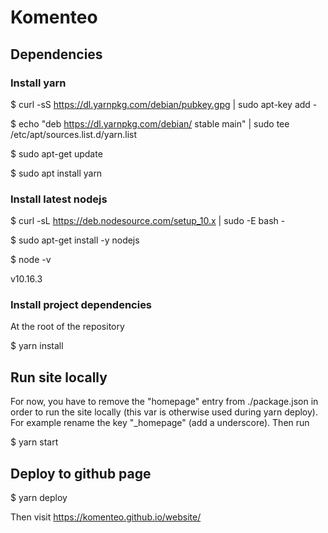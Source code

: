 # Komenteo

## Dependencies

### Install yarn
$ curl -sS https://dl.yarnpkg.com/debian/pubkey.gpg | sudo apt-key add -
 
$ echo "deb https://dl.yarnpkg.com/debian/ stable main" | sudo tee /etc/apt/sources.list.d/yarn.list
 
$ sudo apt-get update

$ sudo apt install yarn

### Install latest nodejs

$ curl -sL https://deb.nodesource.com/setup_10.x | sudo -E bash -

$ sudo apt-get install -y nodejs

$ node -v

v10.16.3

### Install project dependencies

At the root of the repository

$ yarn install

## Run site locally

For now, you have to remove the "homepage" entry from ./package.json in order to run the site locally (this var is
otherwise used during yarn deploy).
For example rename the key "_homepage" (add a underscore). Then run

$ yarn start


## Deploy to github page
$ yarn deploy

Then visit https://komenteo.github.io/website/
